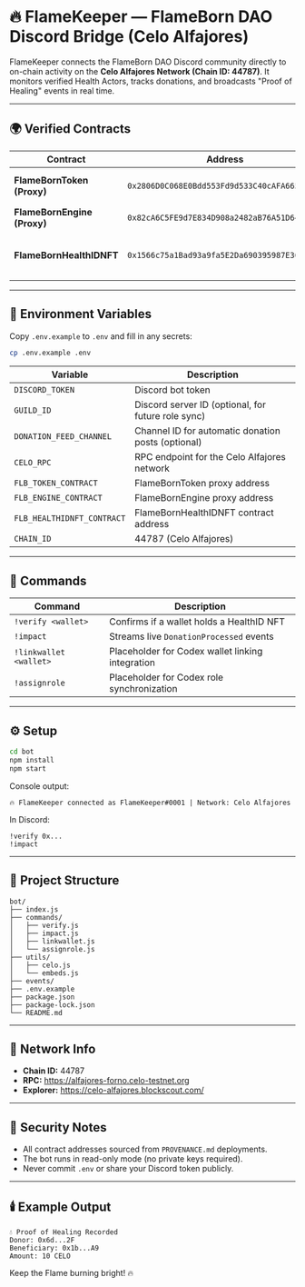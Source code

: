 # 🔥 FlameKeeper — FlameBorn DAO Discord Bridge (Celo Alfajores)

FlameKeeper connects the FlameBorn DAO Discord community directly to on-chain activity on the **Celo Alfajores Network (Chain ID: 44787)**. It monitors verified Health Actors, tracks donations, and broadcasts "Proof of Healing" events in real time.

---

## 🌍 Verified Contracts

| Contract | Address | Description |
|-----------|----------|--------------|
| **FlameBornToken (Proxy)** | `0x2806D0C068E0Bdd553Fd9d533C40cAFA6657b5f1` | ERC20 Upgradeable Token |
| **FlameBornEngine (Proxy)** | `0x82cA6C5FE9d7E834D908a2482aB76A51D64f5BB4` | Learn-to-Earn Engine |
| **FlameBornHealthIDNFT** | `0x1566c75a1Bad93a9fa5E2Da690395987E36e08e8` | Soulbound NFT for Health Verification |

---

## 🧾 Environment Variables

Copy `.env.example` to `.env` and fill in any secrets:

```bash
cp .env.example .env
```

| Variable | Description |
|----------|-------------|
| `DISCORD_TOKEN` | Discord bot token |
| `GUILD_ID` | Discord server ID (optional, for future role sync) |
| `DONATION_FEED_CHANNEL` | Channel ID for automatic donation posts (optional) |
| `CELO_RPC` | RPC endpoint for the Celo Alfajores network |
| `FLB_TOKEN_CONTRACT` | FlameBornToken proxy address |
| `FLB_ENGINE_CONTRACT` | FlameBornEngine proxy address |
| `FLB_HEALTHIDNFT_CONTRACT` | FlameBornHealthIDNFT contract address |
| `CHAIN_ID` | 44787 (Celo Alfajores) |

---

## 🧩 Commands

| Command | Description |
|----------|--------------|
| `!verify <wallet>` | Confirms if a wallet holds a HealthID NFT |
| `!impact` | Streams live `DonationProcessed` events |
| `!linkwallet <wallet>` | Placeholder for Codex wallet linking integration |
| `!assignrole` | Placeholder for Codex role synchronization |

---

## ⚙️ Setup

```bash
cd bot
npm install
npm start
```

Console output:

```
🔥 FlameKeeper connected as FlameKeeper#0001 | Network: Celo Alfajores
```

In Discord:

```
!verify 0x...
!impact
```

---

## 🧱 Project Structure

```
bot/
├── index.js
├── commands/
│   ├── verify.js
│   ├── impact.js
│   ├── linkwallet.js
│   └── assignrole.js
├── utils/
│   ├── celo.js
│   └── embeds.js
├── events/
├── .env.example
├── package.json
├── package-lock.json
└── README.md
```

---

## 🧠 Network Info

- **Chain ID:** 44787
- **RPC:** <https://alfajores-forno.celo-testnet.org>
- **Explorer:** <https://celo-alfajores.blockscout.com/>

---

## 🔐 Security Notes

- All contract addresses sourced from `PROVENANCE.md` deployments.
- The bot runs in read-only mode (no private keys required).
- Never commit `.env` or share your Discord token publicly.

---

## 🕯️ Example Output

```
💧 Proof of Healing Recorded
Donor: 0x6d...2F
Beneficiary: 0x1b...A9
Amount: 10 CELO
```

Keep the Flame burning bright! 🔥

